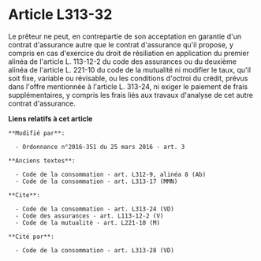 # Article L313-32

Le prêteur ne peut, en contrepartie de son acceptation en garantie d'un contrat d'assurance autre que le contrat d'assurance
qu'il propose, y compris en cas d'exercice du droit de résiliation en application du premier alinéa de l'article L. 113-12-2
du code des assurances ou du deuxième alinéa de l'article L. 221-10 du code de la mutualité ni modifier le taux, qu'il soit
fixe, variable ou révisable, ou les conditions d'octroi du crédit, prévus dans l'offre mentionnée à l'article L. 313-24, ni
exiger le paiement de frais supplémentaires, y compris les frais liés aux travaux d'analyse de cet autre contrat d'assurance.

**Liens relatifs à cet article**

	**Modifié par**:

	  - Ordonnance n°2016-351 du 25 mars 2016 - art. 3

	**Anciens textes**:

	  - Code de la consommation - art. L312-9, alinéa 8 (Ab)
	  - Code de la consommation - art. L313-17 (MMN)

	**Cite**:

	  - Code de la consommation - art. L313-24 (VD)
	  - Code des assurances - art. L113-12-2 (V)
	  - Code de la mutualité - art. L221-10 (M)

	**Cité par**:

	  - Code de la consommation - art. L313-28 (VD)

